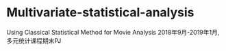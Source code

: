 # Multivariate-statistical-analysis
Using Classical Statistical Method for Movie Analysis
2018年9月-2019年1月, 多元统计课程期末PJ
